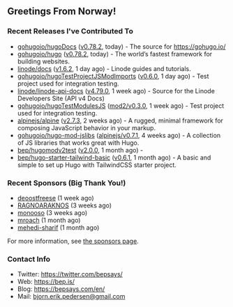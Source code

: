 ## Greetings From Norway!

### Recent Releases I've Contributed To

- [gohugoio/hugoDocs](https://github.com/gohugoio/hugoDocs) ([v0.78.2](https://github.com/gohugoio/hugoDocs/releases/tag/v0.78.2), today) - The source for https://gohugo.io/
- [gohugoio/hugo](https://github.com/gohugoio/hugo) ([v0.78.2](https://github.com/gohugoio/hugo/releases/tag/v0.78.2), today) - The world’s fastest framework for building websites.
- [linode/docs](https://github.com/linode/docs) ([v1.6.2](https://github.com/linode/docs/releases/tag/v1.6.2), 1 day ago) - Linode guides and tutorials.
- [gohugoio/hugoTestProjectJSModImports](https://github.com/gohugoio/hugoTestProjectJSModImports) ([v0.6.0](https://github.com/gohugoio/hugoTestProjectJSModImports/releases/tag/v0.6.0), 1 day ago) - Test project used for integration testing.
- [linode/linode-api-docs](https://github.com/linode/linode-api-docs) ([v4.79.0](https://github.com/linode/linode-api-docs/releases/tag/v4.79.0), 1 week ago) - Source for the Linode Developers Site (API v4 Docs)
- [gohugoio/hugoTestModulesJS](https://github.com/gohugoio/hugoTestModulesJS) ([mod2/v0.3.0](https://github.com/gohugoio/hugoTestModulesJS/releases/tag/mod2%2Fv0.3.0), 1 week ago) - Test project used for integration testing.
- [alpinejs/alpine](https://github.com/alpinejs/alpine) ([v2.7.3](https://github.com/alpinejs/alpine/releases/tag/v2.7.3), 2 weeks ago) - A rugged, minimal framework for composing JavaScript behavior in your markup.
- [gohugoio/hugo-mod-jslibs](https://github.com/gohugoio/hugo-mod-jslibs) ([alpinejs/v0.7.1](https://github.com/gohugoio/hugo-mod-jslibs/releases/tag/alpinejs%2Fv0.7.1), 4 weeks ago) - A collection of JS libraries that works great with Hugo.
- [bep/hugomodv2test](https://github.com/bep/hugomodv2test) ([v2.0.0](https://github.com/bep/hugomodv2test/releases/tag/v2.0.0), 1 month ago) - 
- [bep/hugo-starter-tailwind-basic](https://github.com/bep/hugo-starter-tailwind-basic) ([v0.6.1](https://github.com/bep/hugo-starter-tailwind-basic/releases/tag/v0.6.1), 1 month ago) - A basic and simple to set up Hugo with TailwindCSS starter project.

### Recent Sponsors (Big Thank You!)

- [deoostfreese](https://github.com/deoostfreese) (1 week ago)
- [RAGNOARAKNOS](https://github.com/RAGNOARAKNOS) (3 weeks ago)
- [monooso](https://github.com/monooso) (3 weeks ago)
- [mroach](https://github.com/mroach) (1 month ago)
- [mehedi-sharif](https://github.com/mehedi-sharif) (1 month ago)

For more information, see [the sponsors page](https://github.com/sponsors/bep/).


### Contact Info
- Twitter: https://twitter.com/bepsays/
- Web: https://bep.is/
- Blog: https://bepsays.com/en/
- Mail: bjorn.erik.pedersen@gmail.com


